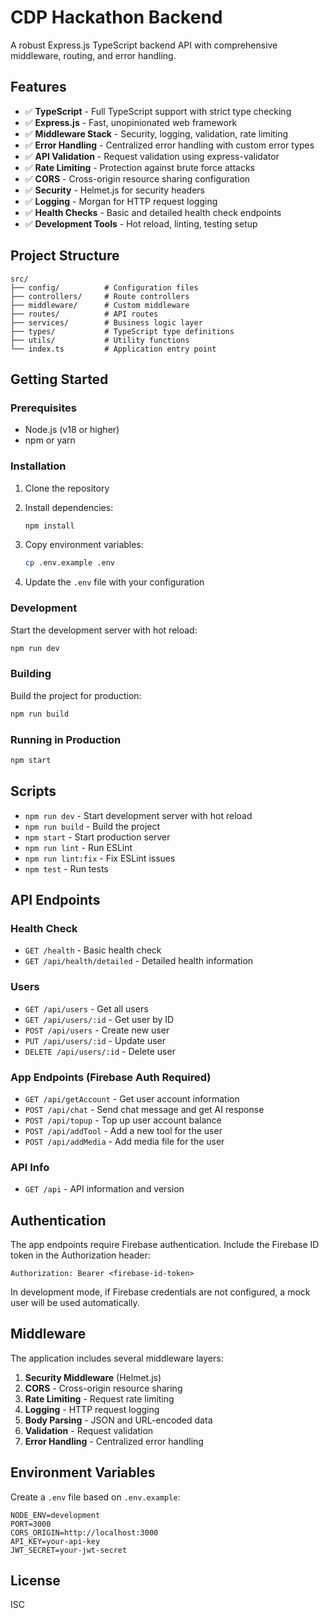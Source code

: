 # CDP Hackathon Backend

A robust Express.js TypeScript backend API with comprehensive middleware, routing, and error handling.

## Features

- ✅ **TypeScript** - Full TypeScript support with strict type checking
- ✅ **Express.js** - Fast, unopinionated web framework
- ✅ **Middleware Stack** - Security, logging, validation, rate limiting
- ✅ **Error Handling** - Centralized error handling with custom error types
- ✅ **API Validation** - Request validation using express-validator
- ✅ **Rate Limiting** - Protection against brute force attacks
- ✅ **CORS** - Cross-origin resource sharing configuration
- ✅ **Security** - Helmet.js for security headers
- ✅ **Logging** - Morgan for HTTP request logging
- ✅ **Health Checks** - Basic and detailed health check endpoints
- ✅ **Development Tools** - Hot reload, linting, testing setup

## Project Structure

```
src/
├── config/          # Configuration files
├── controllers/     # Route controllers
├── middleware/      # Custom middleware
├── routes/          # API routes
├── services/        # Business logic layer
├── types/           # TypeScript type definitions
├── utils/           # Utility functions
└── index.ts         # Application entry point
```

## Getting Started

### Prerequisites

- Node.js (v18 or higher)
- npm or yarn

### Installation

1. Clone the repository
2. Install dependencies:
   ```bash
   npm install
   ```

3. Copy environment variables:
   ```bash
   cp .env.example .env
   ```

4. Update the `.env` file with your configuration

### Development

Start the development server with hot reload:
```bash
npm run dev
```

### Building

Build the project for production:
```bash
npm run build
```

### Running in Production

```bash
npm start
```

## Scripts

- `npm run dev` - Start development server with hot reload
- `npm run build` - Build the project
- `npm start` - Start production server
- `npm run lint` - Run ESLint
- `npm run lint:fix` - Fix ESLint issues
- `npm test` - Run tests

## API Endpoints

### Health Check
- `GET /health` - Basic health check
- `GET /api/health/detailed` - Detailed health information

### Users
- `GET /api/users` - Get all users
- `GET /api/users/:id` - Get user by ID
- `POST /api/users` - Create new user
- `PUT /api/users/:id` - Update user
- `DELETE /api/users/:id` - Delete user

### App Endpoints (Firebase Auth Required)
- `GET /api/getAccount` - Get user account information
- `POST /api/chat` - Send chat message and get AI response
- `POST /api/topup` - Top up user account balance
- `POST /api/addTool` - Add a new tool for the user
- `POST /api/addMedia` - Add media file for the user

### API Info
- `GET /api` - API information and version

## Authentication

The app endpoints require Firebase authentication. Include the Firebase ID token in the Authorization header:

```
Authorization: Bearer <firebase-id-token>
```

In development mode, if Firebase credentials are not configured, a mock user will be used automatically.

## Middleware

The application includes several middleware layers:

1. **Security Middleware** (Helmet.js)
2. **CORS** - Cross-origin resource sharing
3. **Rate Limiting** - Request rate limiting
4. **Logging** - HTTP request logging
5. **Body Parsing** - JSON and URL-encoded data
6. **Validation** - Request validation
7. **Error Handling** - Centralized error handling

## Environment Variables

Create a `.env` file based on `.env.example`:

```env
NODE_ENV=development
PORT=3000
CORS_ORIGIN=http://localhost:3000
API_KEY=your-api-key
JWT_SECRET=your-jwt-secret
```

## License

ISC
